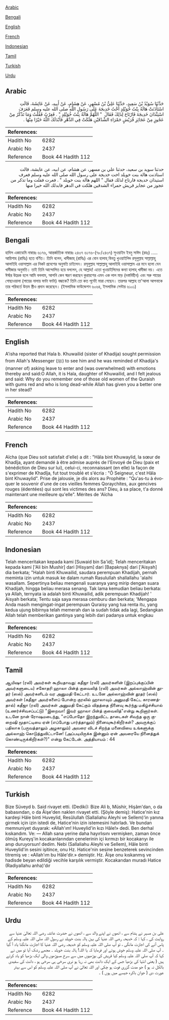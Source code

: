 [Arabic](#arabic)

[Bengali](#bengali)

[English](#english)

[French](#french)

[Indonesian](#indonesian)

[Tamil](#tamil)

[Turkish](#turkish)

[Urdu](#urdu)

## Arabic


<div dir="rtl" lang="ar" style={{fontSize:'larger',backgroundColor:'#f8f9fa',padding:20}}>
حَدَّثَنَا سُوَيْدُ بْنُ سَعِيدٍ، حَدَّثَنَا عَلِيُّ بْنُ مُسْهِرٍ، عَنْ هِشَامٍ، عَنْ أَبِيهِ، عَنْ عَائِشَةَ، قَالَتِ اسْتَأْذَنَتْ هَالَةُ بِنْتُ خُوَيْلِدٍ أُخْتُ خَدِيجَةَ عَلَى رَسُولِ اللَّهِ صلى الله عليه وسلم فَعَرَفَ اسْتِئْذَانَ خَدِيجَةَ فَارْتَاحَ لِذَلِكَ فَقَالَ ‏ "‏ اللَّهُمَّ هَالَةُ بِنْتُ خُوَيْلِدٍ ‏"‏ ‏.‏ فَغِرْتُ فَقُلْتُ وَمَا تَذْكُرُ مِنْ عَجُوزٍ مِنْ عَجَائِزِ قُرَيْشٍ حَمْرَاءِ الشِّدْقَيْنِ هَلَكَتْ فِي الدَّهْرِ فَأَبْدَلَكَ اللَّهُ خَيْرًا مِنْهَا ‏.‏
</div>
<div style={{backgroundColor:'#f8f9fa',padding:20, marginBottom: 10}}><table> <thead> <tr> <th>References:</th> <th></th> </tr> </thead> <tbody><tr><td>Hadith No</td><td>6282</td></tr><tr><td>Arabic No</td><td>2437</td></tr><tr><td>Reference</td><td>Book 44 Hadith 112</td></tr></tbody></table></div>


<div dir="rtl" lang="ar" style={{fontSize:'larger',backgroundColor:'#f8f9fa',padding:20}}>
حدثنا سويد بن سعيد، حدثنا علي بن مسهر، عن هشام، عن ابيه، عن عايشة، قالت استاذنت هالة بنت خويلد اخت خديجة على رسول الله صلى الله عليه وسلم فعرف استيذان خديجة فارتاح لذلك فقال " اللهم هالة بنت خويلد " . فغرت فقلت وما تذكر من عجوز من عجايز قريش حمراء الشدقين هلكت في الدهر فابدلك الله خيرا منها
</div>
<div style={{backgroundColor:'#f8f9fa',padding:20, marginBottom: 10}}><table> <thead> <tr> <th>References:</th> <th></th> </tr> </thead> <tbody><tr><td>Hadith No</td><td>6282</td></tr><tr><td>Arabic No</td><td>2437</td></tr><tr><td>Reference</td><td>Book 44 Hadith 112</td></tr></tbody></table></div>

## Bengali


<div dir="ltr" lang="bn" style={{fontSize:'larger',backgroundColor:'#f8f9fa',padding:20}}>
হাদিস একাডেমি নাম্বারঃ ৬১৭৬, আন্তর্জাতিক নাম্বারঃ ২৪৩৭ ৬১৭৬-(৭৮/২৪৩৭) সুওয়াইদ ইবনু সাঈদ (রহঃ) ..... আয়িশাহ (রাযিঃ) হতে বর্ণিত। তিনি বলেন, খাদীজাহ্ (রাযিঃ) এর বোন হালাহ্‌ বিনতু খুওয়াইলিদ রসূলুল্লাহ সাল্লাল্লাহু আলাইহি ওয়াসাল্লাম এর নিকট প্রবেশের অনুমতি চাইলেন। রসূলুল্লাহ সাল্লাল্লাহু আলাইহি ওয়াসাল্লাম এর মনে হলো যেন খাদীজার অনুমতি। তাই তিনি আন্দোলিত হয়ে বললেন, হে আল্লাহ! এতো খুওয়াইলিদের কন্যা হালাহ্ খাদীজা নয়। এতে ঈর্ষার উদ্রেক হলে আমি বললাম, আপনি কেন স্মরণ করছেন কুরায়শের এমন এক লাল মাড় (দস্তবিহীন) এবং সরু পায়ের গোছাওয়ালা (পায়ের নালায় ফাটা ফাটা) বন্ধাকে? তিনি তো কত পূর্বেই মারা গেছেন। তারপর আল্লাহ তা'আলা আপনাকে তার পরিবর্তে উত্তম স্ত্রীও প্রদান করেছেন। (ইসলামিক ফাউন্ডেশন ৬০৬৪, ইসলামিক সেন্টার ৬১০১)
</div>
<div style={{backgroundColor:'#f8f9fa',padding:20, marginBottom: 10}}><table> <thead> <tr> <th>References:</th> <th></th> </tr> </thead> <tbody><tr><td>Hadith No</td><td>6282</td></tr><tr><td>Arabic No</td><td>2437</td></tr><tr><td>Reference</td><td>Book 44 Hadith 112</td></tr></tbody></table></div>

## English


<div dir="ltr" lang="en" style={{fontSize:'larger',backgroundColor:'#f8f9fa',padding:20}}>
A'isha reported that Hala b. Khuwailid (sister of Khadija) sought permission from Allah's Messenger (ﷺ) to see him and he was reminded of Khadija's (manner of) asking leave to enter and (was overwhelmed) with emotions thereby and said:O Allah, it is Hala, daughter of Khuwailid, and I felt jealous and said: Why do you remember one of those old women of the Quraish with gums red and who is long dead-while Allah has given you a better one in her stead?
</div>
<div style={{backgroundColor:'#f8f9fa',padding:20, marginBottom: 10}}><table> <thead> <tr> <th>References:</th> <th></th> </tr> </thead> <tbody><tr><td>Hadith No</td><td>6282</td></tr><tr><td>Arabic No</td><td>2437</td></tr><tr><td>Reference</td><td>Book 44 Hadith 112</td></tr></tbody></table></div>

## French


<div dir="ltr" lang="fr" style={{fontSize:'larger',backgroundColor:'#f8f9fa',padding:20}}>
Aïcha (que Dieu soit satisfait d'elle) a dit : "Hâla bint Khuwaylid, la sœur de Khadîja, ayant demandé à être admise auprès de l'Envoyé de Dieu (paix et bénédiction de Dieu sur lui), celui-ci, reconnaissant (en elle) la façon de s'exprimer de Khadîja, fut tout troublé et s'écria : "Ô Seigneur, c'est Hâla bint Khuwaylid". Prise de jalousie, je dis alors au Prophète : "Qu'as-tu à évoquer le souvenir d'une de ces vieilles femmes Qoraychites, aux gencives rouges (édentées) qui sont les victimes des ans? Dieu, à sa place, t'a donné maintenant une meilleure qu'elle". Mérites de 'Aïcha
</div>
<div style={{backgroundColor:'#f8f9fa',padding:20, marginBottom: 10}}><table> <thead> <tr> <th>References:</th> <th></th> </tr> </thead> <tbody><tr><td>Hadith No</td><td>6282</td></tr><tr><td>Arabic No</td><td>2437</td></tr><tr><td>Reference</td><td>Book 44 Hadith 112</td></tr></tbody></table></div>

## Indonesian


<div dir="ltr" lang="id" style={{fontSize:'larger',backgroundColor:'#f8f9fa',padding:20}}>
Telah menceritakan kepada kami [Suwaid bin Sa'id]; Telah menceritakan kepada kami ['Ali bin Mushir] dari [Hisyam] dari [Bapaknya] dari ['Aisyah] dia berkata; "Halah binti Khuwailid, saudara perempuan Khadijah, pernah meminta izin untuk masuk ke dalam rumah Rasulullah shallallahu 'alaihi wasallam. Sepertinya beliau mengenali suaranya yang mirip dengan suara Khadijah, hingga beliau merasa senang. Tak lama kemudian beliau berkata: ya Allah, ternyata ia adalah binti Khuwailid, adik perempuan Khadijah! ' Aisyah berkata; Tentu saja saya merasa cemburu dan berkata; 'Mengapa Anda masih mengingat-ingat perempuan Quraisy yang tua renta itu, yang kedua ujung bibirnya telah memerah dan ia sudah tidak ada lagi, Sedangkan Allah telah memberikan gantinya yang lebih dari padanya untuk engkau
</div>
<div style={{backgroundColor:'#f8f9fa',padding:20, marginBottom: 10}}><table> <thead> <tr> <th>References:</th> <th></th> </tr> </thead> <tbody><tr><td>Hadith No</td><td>6282</td></tr><tr><td>Arabic No</td><td>2437</td></tr><tr><td>Reference</td><td>Book 44 Hadith 112</td></tr></tbody></table></div>

## Tamil


<div dir="ltr" lang="ta" style={{fontSize:'larger',backgroundColor:'#f8f9fa',padding:20}}>
ஆயிஷா (ரலி) அவர்கள் கூறியதாவது: கதீஜா (ரலி) அவர்களின் (இறப்புக்குப்பின் அவர்களுடைய) சகோதரி ஹாலா பின்த் குவைலித் (ரலி) அவர்கள் அல்லாஹ்வின் தூதர் (ஸல்) அவர்களிடம் வர அனுமதி கேட்டார். உடனே அல்லாஹ்வின் தூதர் (ஸல்) அவர்கள் (கதீஜா அவர்களைப் போன்ற குரலில் ஹாலாவும் அனுமதி கேட்ட காரணத்தால்) கதீஜா (ரலி) அவர்கள் அனுமதி கேட்கும் விதத்தை நினைவு கூர்ந்து மகிழ்ச்சியால் (உணர்ச்சிவசப்பட்டு) "இறைவா! இவர் ஹாலா பின்த் குவைலித்"என்று கூறினார்கள். உடனே நான் ரோஷமடைந்து, "எப்போதோ இறந்துவிட்ட தாடைகள் சிவந்த ஒரு குறைஷி மூதாட்டியை ஏன் (எப்போது பார்த்தாலும்) நினைவுகூர்கிறீர்கள்? அவருக்குப் பதிலாக (பருவத்தாலும் அழகாலும்) அவரை விடச் சிறந்த மனைவியை உங்களுக்கு அல்லாஹ் கொடுத்துவிட்டானே! (அப்படியிருக்க இன்னும் ஏன் அவரையே நினைத்துக் கொண்டிருக்கிறீர்கள்?)" என்று கேட்டேன். அத்தியாயம் : 44
</div>
<div style={{backgroundColor:'#f8f9fa',padding:20, marginBottom: 10}}><table> <thead> <tr> <th>References:</th> <th></th> </tr> </thead> <tbody><tr><td>Hadith No</td><td>6282</td></tr><tr><td>Arabic No</td><td>2437</td></tr><tr><td>Reference</td><td>Book 44 Hadith 112</td></tr></tbody></table></div>

## Turkish


<div dir="ltr" lang="tr" style={{fontSize:'larger',backgroundColor:'#f8f9fa',padding:20}}>
Bize Süveyd b. Said rivayet etti. (Dediki): Bize Ali b, Müshir, Hişâm'dan, o da babasından, o da Âişe'den naklen rivayet etti. (Şöyle demiş): Hatice'nin kız kardeşi Hâle binti Huveylid, Resûlullah (Sallaliahu Aleyhi ve Sellem)'in yanına girmek için izin istedi de, Hatice'nin izin istemesini hatırladı. Ve bundan memnuniyet duyarak: «Allah'ım! Huveylid'in kızı Hâle!» dedi. Ben derhal kıskandım. Ve: — Allah sana yerine daha hayırlısını vermişken, zaman önce ölmüş Kureyş'in kocakarılarından çenelerinin içi kırmızı bir kocakarıyı ile anıp duruyorsun! dedim. Nebi (Sallaliahu Aleyhi ve Sellem), Hâle binti Huveylid'in sesini işitince, onu Hz. Hatice'nin sesine benzeterek sevincinden titremiş ve : «Allah'ım bu Hâle'dir.» demiştir. Hz. Âişe onu kıskanmış ve hadisde beyan edildiği vecihle karşılık vermiştir. Kocakarıdan muradı Hatice (Radiyallahu anha)'dır
</div>
<div style={{backgroundColor:'#f8f9fa',padding:20, marginBottom: 10}}><table> <thead> <tr> <th>References:</th> <th></th> </tr> </thead> <tbody><tr><td>Hadith No</td><td>6282</td></tr><tr><td>Arabic No</td><td>2437</td></tr><tr><td>Reference</td><td>Book 44 Hadith 112</td></tr></tbody></table></div>

## Urdu


<div dir="rtl" lang="ur" style={{fontSize:'larger',backgroundColor:'#f8f9fa',padding:20}}>
علی بن مسہر نے ہشام سے ، انھوں نے اپنے والد سے ، انھوں نے حضرت عائشہ رضی اللہ تعالیٰ عنہا سے روایت کی ، کہا : کہ خدیحہ رضی اللہ عنہا کی بہن ہالہ بنت خویلد نے رسول اللہ صلی اللہ علیہ وسلم کے پاس آنے کی اجازت مانگی ، تو آپ صلی اللہ علیہ وسلم کو خدیجہ رضی اللہ عنہا کا اجازت مانگنا یاد آ گیا ۔ آپ صلی اللہ علیہ وسلم خوش ہوئے اور فرمایا کہ یا اللہ! ہالہ بنت خویلد ۔ مجھے رشک آیا تو میں نے کہا کہ آپ صلی اللہ علیہ وسلم کیا قریش کی بوڑھیوں میں سے سرخ مسوڑھوں والی ایک بڑھیا کو یاد کرتے ہیں ( یعنی انتہا کی بڑھیا جس کے ایک دانت بھی نہ رہا ہو نری سرخی ہی سرخی ہو ، دانت کی سفیدی بالکل نہ ہو ) جو مدت گزری فوت ہو چکی اور اللہ تعالیٰ نے آپ صلی اللہ علیہ وسلم کو اس سے بہتر عورت دی ( جوان باکرہ جیسے میں ہوں ) ۔
</div>
<div style={{backgroundColor:'#f8f9fa',padding:20, marginBottom: 10}}><table> <thead> <tr> <th>References:</th> <th></th> </tr> </thead> <tbody><tr><td>Hadith No</td><td>6282</td></tr><tr><td>Arabic No</td><td>2437</td></tr><tr><td>Reference</td><td>Book 44 Hadith 112</td></tr></tbody></table></div>